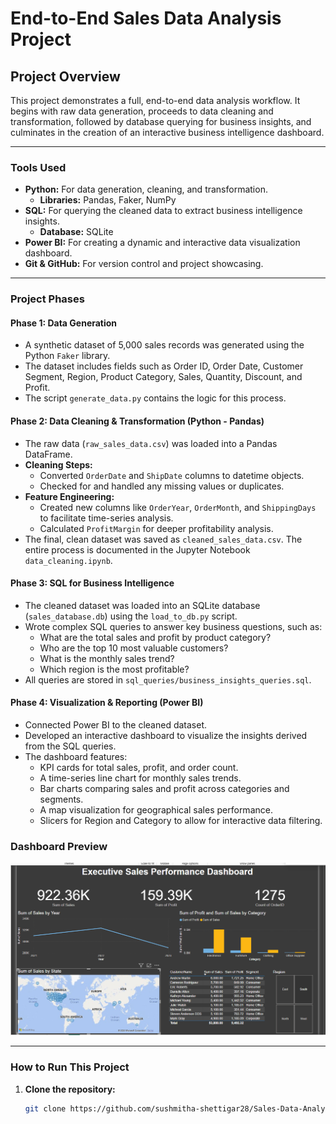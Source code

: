 # End-to-End Sales Data Analysis Project

## Project Overview
This project demonstrates a full, end-to-end data analysis workflow. It begins with raw data generation, proceeds to data cleaning and transformation, followed by database querying for business insights, and culminates in the creation of an interactive business intelligence dashboard.

---

### Tools Used
- **Python:** For data generation, cleaning, and transformation.
  - **Libraries:** Pandas, Faker, NumPy
- **SQL:** For querying the cleaned data to extract business intelligence insights.
  - **Database:** SQLite
- **Power BI:** For creating a dynamic and interactive data visualization dashboard.
- **Git & GitHub:** For version control and project showcasing.

---

### Project Phases

#### Phase 1: Data Generation
- A synthetic dataset of 5,000 sales records was generated using the Python `Faker` library.
- The dataset includes fields such as Order ID, Order Date, Customer Segment, Region, Product Category, Sales, Quantity, Discount, and Profit.
- The script `generate_data.py` contains the logic for this process.

#### Phase 2: Data Cleaning & Transformation (Python - Pandas)
- The raw data (`raw_sales_data.csv`) was loaded into a Pandas DataFrame.
- **Cleaning Steps:**
  - Converted `OrderDate` and `ShipDate` columns to datetime objects.
  - Checked for and handled any missing values or duplicates.
- **Feature Engineering:**
  - Created new columns like `OrderYear`, `OrderMonth`, and `ShippingDays` to facilitate time-series analysis.
  - Calculated `ProfitMargin` for deeper profitability analysis.
- The final, clean dataset was saved as `cleaned_sales_data.csv`. The entire process is documented in the Jupyter Notebook `data_cleaning.ipynb`.

#### Phase 3: SQL for Business Intelligence
- The cleaned dataset was loaded into an SQLite database (`sales_database.db`) using the `load_to_db.py` script.
- Wrote complex SQL queries to answer key business questions, such as:
  - What are the total sales and profit by product category?
  - Who are the top 10 most valuable customers?
  - What is the monthly sales trend?
  - Which region is the most profitable?
- All queries are stored in `sql_queries/business_insights_queries.sql`.

#### Phase 4: Visualization & Reporting (Power BI)
- Connected Power BI to the cleaned dataset.
- Developed an interactive dashboard to visualize the insights derived from the SQL queries.
- The dashboard features:
  - KPI cards for total sales, profit, and order count.
  - A time-series line chart for monthly sales trends.
  - Bar charts comparing sales and profit across categories and segments.
  - A map visualization for geographical sales performance.
  - Slicers for Region and Category to allow for interactive data filtering.

### Dashboard Preview
![Sales Dashboard Preview](dashboard_preview.png)

---

### How to Run This Project
1. **Clone the repository:**
   ```bash
   git clone https://github.com/sushmitha-shettigar28/Sales-Data-Analysis-Portfolio-Project.git
